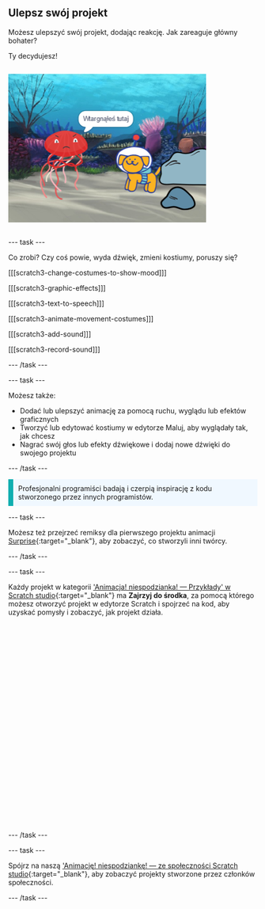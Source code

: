 ## Ulepsz swój projekt

<div style="display: flex; flex-wrap: wrap">
<div style="flex-basis: 200px; flex-grow: 1; margin-right: 15px;">
Możesz ulepszyć swój projekt, dodając reakcję. Jak zareaguje główny bohater? 

Ty decydujesz!
</div>
<div>

![Projekt „Intruz” pokazujący reakcję na niespodziankę.](images/tresspass.png)

</div>
</div>

--- task ---

Co zrobi? Czy coś powie, wyda dźwięk, zmieni kostiumy, poruszy się?

[[[scratch3-change-costumes-to-show-mood]]]

[[[scratch3-graphic-effects]]]

[[[scratch3-text-to-speech]]]

[[[scratch3-animate-movement-costumes]]]

[[[scratch3-add-sound]]]

[[[scratch3-record-sound]]]

--- /task ---

--- task ---

Możesz także:
+ Dodać lub ulepszyć animację za pomocą ruchu, wyglądu lub efektów graficznych
+ Tworzyć lub edytować kostiumy w edytorze Maluj, aby wyglądały tak, jak chcesz
+ Nagrać swój głos lub efekty dźwiękowe i dodaj nowe dźwięki do swojego projektu

--- /task ---

<p style="border-left: solid; border-width:10px; border-color: #0faeb0; background-color: aliceblue; padding: 10px;">
Profesjonalni programiści badają i czerpią inspirację z kodu stworzonego przez innych programistów. 
</p>

--- task ---

Możesz też przejrzeć remiksy dla pierwszego projektu animacji [Surprise](https://scratch.mit.edu/projects/582222532/remixes){:target="_blank"}, aby zobaczyć, co stworzyli inni twórcy.

--- /task ---

--- task ---

Każdy projekt w kategorii ['Animacja! niespodzianka! — Przykłady' w Scratch studio](https://scratch.mit.edu/studios/29075822){:target="_blank"} ma **Zajrzyj do środka**, za pomocą którego możesz otworzyć projekt w edytorze Scratch i spojrzeć na kod, aby uzyskać pomysły i zobaczyć, jak projekt działa.
<div class="scratch-preview" style="margin-left: 15px;">
  <iframe allowtransparency="true" width="485" height="402" src="" frameborder="0"></iframe>
</div>

--- /task ---

--- task ---

Spójrz na naszą ['Animację! niespodziankę! — ze społeczności Scratch studio](https://scratch.mit.edu/studios/29079784){:target="_blank"}, aby zobaczyć projekty stworzone przez członków społeczności.

--- /task ---

